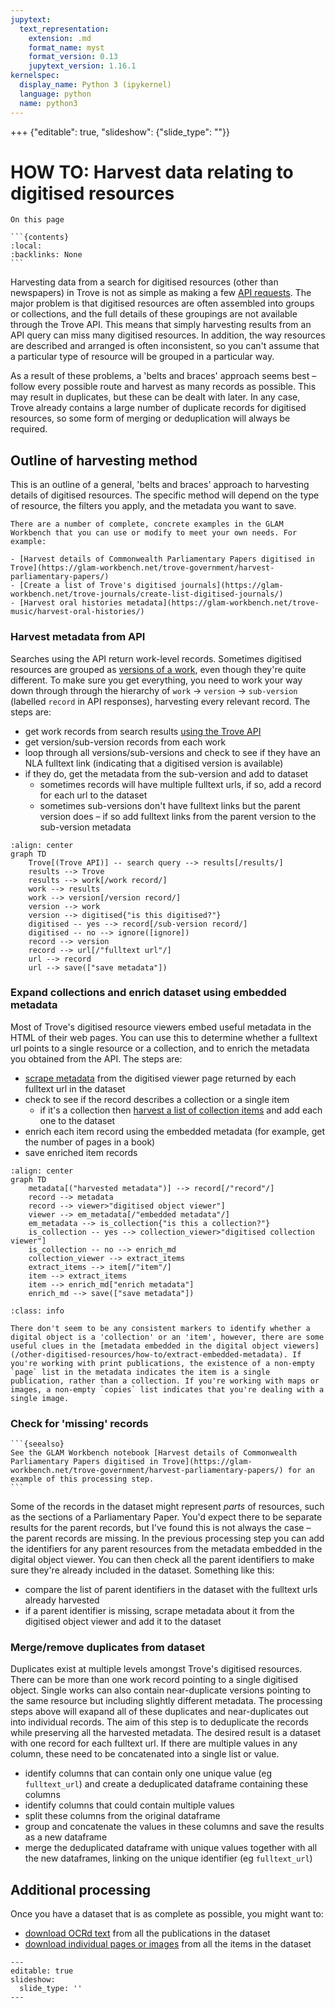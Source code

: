 ```yaml
---
jupytext:
  text_representation:
    extension: .md
    format_name: myst
    format_version: 0.13
    jupytext_version: 1.16.1
kernelspec:
  display_name: Python 3 (ipykernel)
  language: python
  name: python3
---
```


+++ {"editable": true, "slideshow": {"slide_type": ""}}

# HOW TO: Harvest data relating to digitised resources

````{card}
On this page

```{contents}
:local:
:backlinks: None
```
````

Harvesting data from a search for digitised resources (other than newspapers) in Trove is not as simple as making a few [API requests](/accessing-data/trove-api-intro). The major problem is that digitised resources are often assembled into groups or collections, and the full details of these groupings are not available through the Trove API. This means that simply harvesting results from an API query can miss many digitised resources. In addition, the way resources are described and arranged is often inconsistent, so you can't assume that a particular type of resource will be grouped in a particular way.

As a result of these problems, a 'belts and braces' approach seems best – follow every possible route and harvest as many records as possible. This may result in duplicates, but these can be dealt with later. In any case, Trove already contains a large number of duplicate records for digitised resources, so some form of merging or deduplication will always be required.

## Outline of harvesting method

This is an outline of a general, 'belts and braces' approach to harvesting details of digitised resources. The specific method will depend on the type of resource, the filters you apply, and the metadata you want to save.

```{seealso}
There are a number of complete, concrete examples in the GLAM Workbench that you can use or modify to meet your own needs. For example:

- [Harvest details of Commonwealth Parliamentary Papers digitised in Trove](https://glam-workbench.net/trove-government/harvest-parliamentary-papers/)
- [Create a list of Trove's digitised journals](https://glam-workbench.net/trove-journals/create-list-digitised-journals/)
- [Harvest oral histories metadata](https://glam-workbench.net/trove-music/harvest-oral-histories/)

```

### Harvest metadata from API

Searches using the API return work-level records. Sometimes digitised resources are grouped as [versions of a work](/what-is-trove/works-and-versions), even though they're quite different. To make sure you get everything, you need to work your way down through through the hierarchy of `work` -> `version` -> `sub-version` (labelled `record` in API responses), harvesting every relevant record. The steps are:

- get work records from search results [using the Trove API](/accessing-data/how-to/harvest-complete-results)
- get version/sub-version records from each work
- loop through all versions/sub-versions and check to see if they have an NLA fulltext link (indicating that a digitised version is available)
- if they do, get the metadata from the sub-version and add to dataset
    - sometimes records will have multiple fulltext urls, if so, add a record for each url to the dataset
    - sometimes sub-versions don't have fulltext links but the parent version does – if so add fulltext links from the parent version to the sub-version metadata
 

```{mermaid}
:align: center
graph TD
    Trove[(Trove API)] -- search query --> results[/results/]
    results --> Trove
    results --> work[/work record/]
    work --> results
    work --> version[/version record/]
    version --> work
    version --> digitised{"is this digitised?"}
    digitised -- yes --> record[/sub-version record/]
    digitised -- no --> ignore([ignore])
    record --> version
    record --> url[/"fulltext url"/]
    url --> record
    url --> save(["save metadata"])
```

### Expand collections and enrich dataset using embedded metadata

Most of Trove's digitised resource viewers embed useful metadata in the HTML of their web pages. You can use this to determine whether a fulltext url points to a single resource or a collection, and to enrich the metadata you obtained from the API. The steps are:

- [scrape metadata](/other-digitised-resources/how-to/extract-embedded-metadata) from the digitised viewer page returned by each fulltext url in the dataset
- check to see if the record describes a collection or a single item
    - if it's a collection then [harvest a list of collection items](/other-digitised-resources/how-to/get-collection-items) and add each one to the dataset
- enrich each item record using the embedded metadata (for example, get the number of pages in a book)
- save enriched item records

```{mermaid}
:align: center
graph TD
    metadata[("harvested metadata")] --> record[/"record"/]
    record --> metadata
    record --> viewer>"digitised object viewer"]
    viewer --> em_metadata[/"embedded metadata"/]
    em_metadata --> is_collection{"is this a collection?"}
    is_collection -- yes --> collection_viewer>"digitised collection viewer"]
    is_collection -- no --> enrich_md
    collection_viewer --> extract_items
    extract_items --> item[/"item"/]
    item --> extract_items
    item --> enrich_md["enrich metadata"]
    enrich_md --> save(["save metadata"])
```

```{admonition} How do you identify 'collections'?
:class: info

There don't seem to be any consistent markers to identify whether a digital object is a 'collection' or an 'item', however, there are some useful clues in the [metadata embedded in the digital object viewers](/other-digitised-resources/how-to/extract-embedded-metadata). If you're working with print publications, the existence of a non-empty `page` list in the metadata indicates the item is a single publication, rather than a collection. If you're working with maps or images, a non-empty `copies` list indicates that you're dealing with a single image.

```

### Check for 'missing' records

````{margin}
```{seealso}
See the GLAM Workbench notebook [Harvest details of Commonwealth Parliamentary Papers digitised in Trove](https://glam-workbench.net/trove-government/harvest-parliamentary-papers/) for an example of this processing step.
```
````

Some of the records in the dataset might represent *parts* of resources, such as the sections of a Parliamentary Paper. You'd expect there to be separate results for the parent records, but I've found this is not always the case – the parent records are missing. In the previous processing step you can add the identifiers for any parent resources from the metadata embedded in the digital object viewer. You can then check all the parent identifiers to make sure they're already included in the dataset. Something like this:

- compare the list of parent identifiers in the dataset with the fulltext urls already harvested
- if a parent identifier is missing, scrape metadata about it from the digitised object viewer and add it to the dataset

### Merge/remove duplicates from dataset

Duplicates exist at multiple levels amongst Trove's digitised resources. There can be more than one work record pointing to a single digitised object. Single works can also contain near-duplicate versions pointing to the same resource but including slightly different metadata. The processing steps above will exapand all of these duplicates and near-duplicates out into individual records. The aim of this step is to deduplicate the records while preserving all the harvested metadata. The desired result is a dataset with one record for each fulltext url. If there are multiple values in any column, these need to be concatenated into a single list or value.

- identify columns that can contain only one unique value (eg `fulltext_url`) and create a deduplicated dataframe containing these columns
- identify columns that could contain multiple values
- split these columns from the original dataframe
- group and concatenate the values in these columns and save the results as a new dataframe
- merge the deduplicated dataframe with unique values together with all the new dataframes, linking on the unique identifier (eg `fulltext_url`)

## Additional processing

Once you have a dataset that is as complete as possible, you might want to:

- [download OCRd text](/other-digitised-resources/how-to/get-downloads) from all the publications in the dataset
- [download individual pages or images](/other-digitised-resources/how-to/download-images) from all the items in the dataset

```{code-cell} ipython3
---
editable: true
slideshow:
  slide_type: ''
---

```
